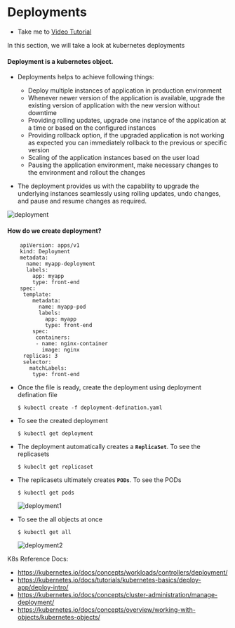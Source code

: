 # Deployments
  - Take me to [Video Tutorial](https://kodekloud.com/courses/539883/lectures/9808165)



In this section, we will take a look at kubernetes deployments

#### Deployment is a kubernetes object. 

 - Deployments helps to achieve following things:
    - Deploy multiple instances of application in production environment
    - Whenever newer version of the application is available, upgrade the existing version of application with the new version without downtime
    - Providing rolling updates, upgrade one instance of the application at a time or based on the configured instances
    - Providing rollback option, if the upgraded application is not working as expected you can immediately rollback to the previous or specific version
    - Scaling of the application instances based on the user load
    - Pausing the application environment, make necessary changes to the environment and rollout the changes
 
 - The deployment provides us with the capability to upgrade the underlying instances seamlessly using rolling updates, undo changes, and pause and resume changes as required.
  
 ![deployment](../../images/deployment.PNG)
  
#### How do we create deployment?

```
    apiVersion: apps/v1
    kind: Deployment
    metadata:
      name: myapp-deployment
      labels:
        app: myapp
        type: front-end
    spec:
     template:
        metadata:
          name: myapp-pod
          labels:
            app: myapp
            type: front-end
        spec:
         containers:
         - name: nginx-container
           image: nginx
     replicas: 3
     selector:
       matchLabels:
        type: front-end
 ```
- Once the file is ready, create the deployment using deployment defination file
  ```
  $ kubectl create -f deployment-defination.yaml
  ```
- To see the created deployment
  ```
  $ kubectl get deployment
  ```
- The deployment automatically creates a **`ReplicaSet`**. To see the replicasets
  ```
  $ kubeclt get replicaset
  ```
- The replicasets ultimately creates **`PODs`**. To see the PODs
  ```
  $ kubectl get pods
  ```
    
  ![deployment1](../../images/deployment1.PNG)
  
- To see the all objects at once
  ```
  $ kubectl get all
  ```
  ![deployment2](../../images/deployment2.PNG)
  
K8s Reference Docs:
- https://kubernetes.io/docs/concepts/workloads/controllers/deployment/
- https://kubernetes.io/docs/tutorials/kubernetes-basics/deploy-app/deploy-intro/
- https://kubernetes.io/docs/concepts/cluster-administration/manage-deployment/
- https://kubernetes.io/docs/concepts/overview/working-with-objects/kubernetes-objects/
